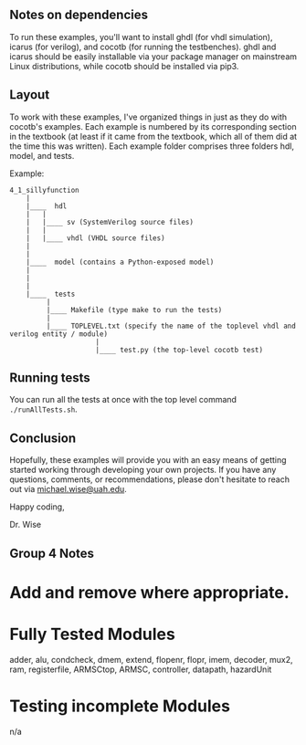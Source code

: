 ## Notes on dependencies

To run these examples, you'll want to install ghdl (for vhdl simulation), icarus (for verilog), 
and cocotb (for running the testbenches). ghdl and icarus should be easily installable via your
package manager on mainstream Linux distributions, while cocotb should be installed via pip3.

## Layout

To work with these examples, I've organized things in just as they do with cocotb's examples.
Each example is numbered by its corresponding section in the textbook (at least if it came 
from the textbook, which all of them did at the time this was written). Each example folder
comprises three folders hdl, model, and tests.

Example:

	4_1_sillyfunction
		|
		|____  hdl 
		|	|
		|	|____ sv (SystemVerilog source files)
		|	|
		|	|____ vhdl (VHDL source files)
		|
		|
		|____  model (contains a Python-exposed model)
		|
		|
		|
		|____  tests
			 |
			 |____ Makefile (type make to run the tests)
			 |
			 |____ TOPLEVEL.txt (specify the name of the toplevel vhdl and verilog entity / module)
                         |
                         |____ test.py (the top-level cocotb test)


## Running tests

You can run all the tests at once with the top level command `./runAllTests.sh`.

## Conclusion

Hopefully, these examples will provide you with an easy means of getting started working 
through developing your own projects. If you have any questions, comments, or recommendations,
please don't hesitate to reach out via michael.wise@uah.edu.

Happy coding,

Dr. Wise

##
##	Group 4 Notes
##

# Add and remove where appropriate.

# Fully Tested Modules
adder, alu, condcheck, dmem, extend, flopenr, flopr, imem, decoder, mux2, ram, registerfile, ARMSCtop, ARMSC, controller, datapath, hazardUnit


# Testing incomplete Modules
n/a
